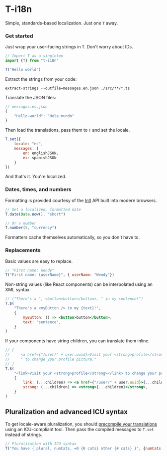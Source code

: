# T-i18n

Simple, standards-based localization. Just one `T` away.

### Get started

Just wrap your user-facing strings in `T`. Don't worry about IDs.

```js
// Import T as a singleton
import {T} from "t-i18n"

T("Hello world")
```

Extract the strings from your code:

`extract-strings --outfile=messages.en.json ./src/**/*.ts`

Translate the JSON files:

```js
// messages.es.json
{
    "Hello-world": "Hola mundo"
}
```

Then load the translations, pass them to `T` and set the locale.

```js
T.set({
    locale: "es",
    messages: {
        en: englishJSON,
        es: spanishJSON
    }
})
```

And that's it. You're localized.

### Dates, times, and numbers

Formatting is provided courtesy of the [Intl](https://developer.mozilla.org/en-US/docs/Web/JavaScript/Reference/Global_Objects/Intl) API built into modern browsers.

```js
// Get a localized, formatted date
T.date(Date.now(), "short")

// Or a number
T.number(5, "currency")
```

Formatters cache themselves automatically, so you don't have to.

### Replacements

Basic values are easy to replace.

```js
// "First name: Wendy"
T("First name: {userName}", { userName: "Wendy"})
```

Non-string values (like React components) can be interpolated using an XML syntax.

```jsx
// ["There's a ", <button>button</button>, " in my sentence!"]
T.$(
    "There's a <myButton /> in my {text}!",
    {
        myButton: () => <button>button</button>,
        text: "sentence",
    }
)
```

If your components have string children, you can translate them inline.

```jsx
// [
//     <a href={"/user/" + user.uuid}>Visit your <strong>profile</strong></a>,
//     " to change your profile picture."
// ]
T.$(
    "<link>Visit your <strong>profile</strong></link> to change your profile picture.",
    {
        link: (...children) => <a href={"/user/" + user.uuid}>{...children}</a>,
        strong: (...children) => <strong>{...children}</strong>,
    }
)
```

## Pluralization and advanced ICU syntax

To get locale-aware pluralization, you should [precompile your translations](https://messageformat.github.io/build/) using an ICU-compliant tool. Then pass the compiled messages to `T.set` instead of strings.

```js
// Pluralization with ICU syntax
T("You have { plural, numCats, =0 {0 cats} other {# cats} }", {numCats: 4})
```